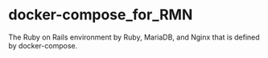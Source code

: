 # docker-compose_for_RMN
The Ruby on Rails environment by Ruby, MariaDB, and Nginx that is defined by docker-compose.
